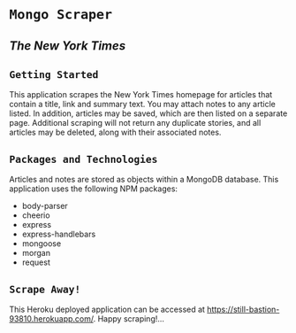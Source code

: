 # **`Mongo Scraper`**
## *The New York Times*

## `Getting Started`

This application scrapes the New York Times homepage for articles that contain a title, link and summary text. You may attach notes to any article listed. In addition, articles may be saved, which are then listed on a separate page. Additional scraping will not return any duplicate stories, and all articles may be deleted, along with their associated notes.

## `Packages and Technologies`

Articles and notes are stored as objects within a MongoDB database.
This application uses the following NPM packages:
* body-parser
* cheerio
* express
* express-handlebars
* mongoose
* morgan
* request

## `Scrape Away!`

This Heroku deployed application can be accessed at https://still-bastion-93810.herokuapp.com/. Happy scraping!...
